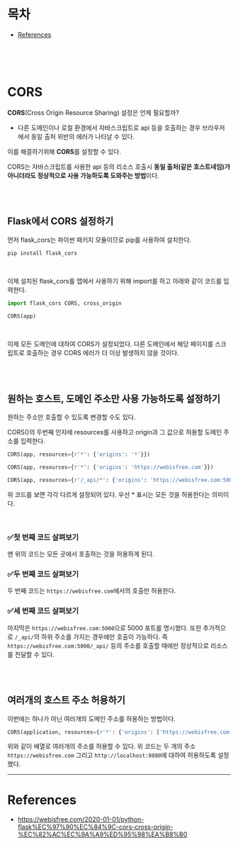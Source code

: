 # 목차
* [References](#references)


<br><br><br>

# CORS
**CORS**(Cross Origin Resource Sharing) 설정은 언제 필요할까?

* 다른 도메인이나 로컬 환경에서 자바스크립트로 api 등을 호출하는 경우 브라우저에서 동일 출처 위반의 에러가 나타날 수 있다.

이를 해결하기위해 **CORS**를 설정할 수 있다.

CORS는 자바스크립트를 사용한 api 등의 리소스 호출시 **동일 출처(같은 호스트네임)가 아니더라도 정상적으로 사용 가능하도록 도와주는 방법**이다.

<br><br>

## Flask에서 CORS 설정하기
먼저 flask_cors는 파이썬 패키지 모듈이므로 pip를 사용하여 설치한다.
```
pip install flask_cors
```

<br>

이제 설치된 flask_cors를 앱에서 사용하기 위해 import를 하고 아래와 같이 코드를 입력한다.
```python
import flask_cors CORS, cross_origin

CORS(app)
```

<br>

이제 모든 도메인에 대하여 CORS가 설정되었다. 다른 도메인에서 해당 페이지를 스크립트로 호출하는 경우 CORS 에러가 더 이상 발생하지 않을 것이다.

<br><br>


## 원하는 호스트, 도메인 주소만 사용 가능하도록 설정하기
원하는 주소만 호출할 수 있도록 변경할 수도 있다.

CORS()의 두번째 인자에 resources를 사용하고 origin과 그 값으로 허용할 도메인 주소를 입력한다.
```python
CORS(app, resources={r'*': {'origins': '*'}})

CORS(app, resources={r'*': {'origins': 'https://webisfree.com'}})

CORS(app, resources={r'/_api/*': {'origins': 'https://webisfree.com:5000'}})
```
위 코드를 보면 각각 다르게 설정되어 있다. 우선 * 표시는 모든 것을 허용한다는 의미이다.

<br>

### ✅첫 번째 코드 살펴보기
맨 위의 코드는 모든 곳에서 호출하는 것을 허용하게 된다.

### ✅두 번째 코드 살펴보기
두 번째 코드는 `https://webisfree.com`에서의 호출만 허용한다.

### ✅세 번째 코드 살펴보기
마지막은 `https://webisfree.com:5000`으로 5000 포트를 명시했다. 또한 추가적으로 `/_api/`의 하위 주소를 가지는 경우에만 호출이 가능하다. 즉 `https://webisfree.com:5000/_api/` 등의 주소를 호출할 때에만 정상적으로 리소스를 전달할 수 있다.

<br><br>

## 여러개의 호스트 주소 허용하기
이번에는 하나가 아닌 여러개의 도메인 주소를 허용하는 방법이다.
```python
CORS(application, resources={r'*': {'origins': ['https://webisfree.com', 'http://localhost:8080']}})
```
위와 같이 배열로 여러개의 주소를 허용할 수 있다. 위 코드는 두 개의 주소 `https://webisfree.com` 그리고 `http://localhost:8080`에 대하여 허용하도록 설정했다.


























---

# References
* https://webisfree.com/2020-01-01/python-flask%EC%97%90%EC%84%9C-cors-cross-origin-%EC%82%AC%EC%9A%A9%ED%95%98%EA%B8%B0
